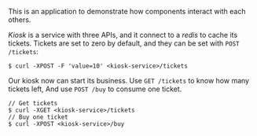 This is an application to demonstrate how components interact with each others.

*Kiosk* is a service with three APIs, and it connect to a *redis* to cache its tickets. Tickets are set to zero by default, and they can be set with `POST /tickets`:
```
$ curl -XPOST -F 'value=10' <kiosk-service>/tickets
```
Our kiosk now can start its business. Use `GET /tickets` to know how many tickets left, And use `POST /buy` to consume one ticket.

```
// Get tickets
$ curl -XGET <kiosk-service>/tickets
// Buy one ticket
$ curl -XPOST <kiosk-service>/buy
```